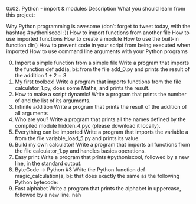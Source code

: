 0x02. Python - import & modules
Description
What you should learn from this project:

Why Python programming is awesome (don’t forget to tweet today, with the hashtag #pythoniscool :)) How to import functions from another file How to use imported functions How to create a module How to use the built-in function dir() How to prevent code in your script from being executed when imported How to use command line arguments with your Python programs

0. Import a simple function from a simple file
Write a program that imports the function def add(a, b): from the file add_0.py and prints the result of the addition 1 + 2 = 3
1. My first toolbox!
Write a program that imports functions from the file calculator_1.py, does some Maths, and prints the result.
2. How to make a script dynamic!
Write a program that prints the number of and the list of its arguments.
3. Infinite addition
Write a program that prints the result of the addition of all arguments
4. Who are you?
Write a program that prints all the names defined by the compiled module hidden_4.pyc (please download it locally).
5. Everything can be imported
Write a program that imports the variable a from the file variable_load_5.py and prints its value.
6. Build my own calculator!
Write a program that imports all functions from the file calculator_1.py and handles basics operations.
7. Easy print
Write a program that prints #pythoniscool, followed by a new line, in the standard output.
8. ByteCode -> Python #3
Write the Python function def magic_calculation(a, b): that does exactly the same as the following Python bytecode:
9. Fast alphabet
Write a program that prints the alphabet in uppercase, followed by a new line.
nah
